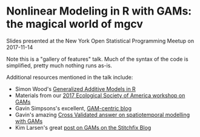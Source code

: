 # Nonlinear Modeling in R with GAMs: the magical world of mgcv

Slides presented at the New York Open Statistical Programming Meetup on 2017-11-14

Note this is a "gallery of features" talk. Much of the syntax of the code is simplified, pretty much nothing runs as-is.

Additional resources mentioned in the talk include:

-  Simon Wood's [Generalized Additive Models in R](https://www.crcpress.com/Generalized-Additive-Models-An-Introduction-with-R-Second-Edition/Wood/p/book/9781498728331) 
-  Materials from our [2017 Ecological Society of America workshop on GAMs](https://noamross.github.io/mgcv-esa-workshop/)
-  Gavin Simpsons's excellent, [GAM-centric blog](https://www.fromthebottomoftheheap.net/)
-  Gavin's amazing [Cross Validated answer on spatiotemporal modelling with GAMs](https://stats.stackexchange.com/questions/244042/trend-in-irregular-time-series-data/306361#306361)
-  Kim Larsen's great [post on GAMs on the Stitchfix Blog](http://multithreaded.stitchfix.com/blog/2015/07/30/gam/)

